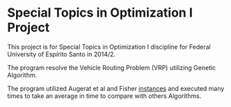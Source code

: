 # Special Topics in Optimization I Project
This project is for Special Topics in Optimization I discipline for Federal University of Espírito Santo in 2014/2.

The program resolve the Vehicle Routing Problem (VRP) utilizing Genetic Algorithm.

The program utilized Augerat et al and Fisher <a href="http://neo.lcc.uma.es/vrp/vrp-instances/capacitated-vrp-instances/">instances</a> and executed many times to take an average in time to compare with others Algorithms.
